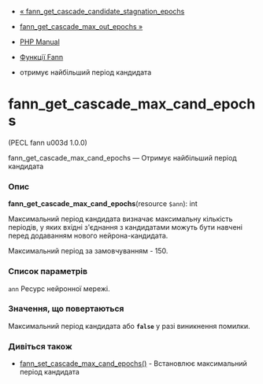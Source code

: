 - [« fann_get_cascade_candidate_stagnation_epochs](function.fann-get-cascade-candidate-stagnation-epochs.md)
- [fann_get_cascade_max_out_epochs »](function.fann-get-cascade-max-out-epochs.md)

- [PHP Manual](index.md)
- [Функції Fann](ref.fann.md)
- отримує найбільший період кандидата

# fann_get_cascade_max_cand_epochs

(PECL fann u003d 1.0.0)

fann_get_cascade_max_cand_epochs — Отримує найбільший період кандидата

### Опис

**fann_get_cascade_max_cand_epochs**(resource `$ann`): int

Максимальний період кандидата визначає максимальну кількість
періодів, у яких вхідні з'єднання з кандидатами можуть бути навчені
перед додаванням нового нейрона-кандидата.

Максимальний період за замовчуванням - 150.

### Список параметрів

`ann`
Ресурс нейронної мережі.

### Значення, що повертаються

Максимальний період кандидата або **`false`** у разі виникнення
помилки.

### Дивіться також

- [fann_set_cascade_max_cand_epochs()](function.fann-set-cascade-max-cand-epochs.md) -
Встановлює максимальний період кандидата
